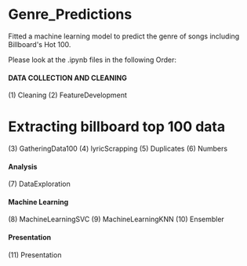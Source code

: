 # Genre_Predictions
Fitted a machine learning model to predict the genre of songs including Billboard's Hot 100.

Please look at the .ipynb files in the following Order:

#### DATA COLLECTION AND CLEANING ####
(1) Cleaning
(2) FeatureDevelopment
# Extracting billboard top 100 data
(3) GatheringData100
(4) lyricScrapping
(5) Duplicates
(6) Numbers

#### Analysis ####
(7) DataExploration

#### Machine Learning ####
(8) MachineLearningSVC
(9) MachineLearningKNN
(10) Ensembler

#### Presentation ####
(11) Presentation
